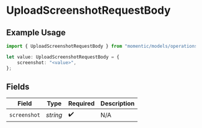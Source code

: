 # UploadScreenshotRequestBody

## Example Usage

```typescript
import { UploadScreenshotRequestBody } from "momentic/models/operations";

let value: UploadScreenshotRequestBody = {
    screenshot: "<value>",
};
```

## Fields

| Field              | Type               | Required           | Description        |
| ------------------ | ------------------ | ------------------ | ------------------ |
| `screenshot`       | *string*           | :heavy_check_mark: | N/A                |